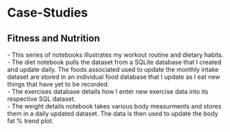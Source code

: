 # Case-Studies

<h2> Fitness and Nutrition </h2>
<p>
  - This series of notebooks illustrates my workout routine and dietary habits. <br>
  - The diet notebook pulls the dataset from a SQLite database that I created and update daily. The foods associated used to update the monthly intake dataset are stored in an individual food database that I update as I eat new things that have yet to be recorded. <br>
  - The exercises database details how I enter new exercise data into its respective SQL dataset. <br>
  - The weight details notebook takes various body measurments and stores them in a daily updated dataset. The data is then used to update the body fat % trend plot.
</p>
